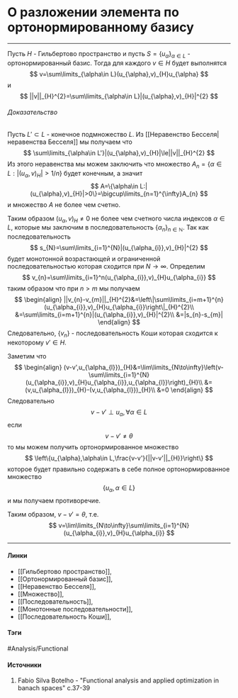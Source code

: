 # О разложении элемента по ортонормированному базису
***
Пусть $H$ - Гильбертово пространство и пусть $S=\{u_{\alpha}\}_{\alpha\in L}$ - ортонормированный базис. Тогда для каждого $v\in H$ будет выполнятся
$$
v=\sum\limits_{\alpha\in L}(u_{\alpha},v)_{H}u_{\alpha}
$$
и
$$
||v||_{H}^{2}=\sum\limits_{\alpha\in L}|(u_{\alpha},v)_{H}|^{2}
$$
###### Доказательство
Пусть $L'\subset L$ - конечное подмножество $L$. Из [[Неравенство Бесселя|неравенства Бесселя]] мы получаем что
$$
\sum\limits_{\alpha\in L'}|(u_{\alpha},v)_{H}|\le||v||_{H}^{2}
$$
Из этого неравенства мы можем заключить что множество $A_{n}=\{\alpha\in L:|(u_{\alpha},v)_{H}|>1/n\}$ будет конечным, а значит
$$
A=\{\alpha\in L:|(u_{\alpha},v)_{H}|>0\}=\bigcup\limits_{n=1}^{\infty}A_{n}
$$
и множество $A$ не более чем счетно.

Таким образом $(u_{\alpha},v)_{H}\ne0$ не более чем счетного числа индексов $\alpha\in L$, которые мы заключим в последовательность $\{\alpha_{n}\}_{n\in\mathbb{N}}$. Так как последовательность
$$
s_{N}=\sum\limits_{i=1}^{N}|(u_{\alpha_{i}},v)_{H}|^{2}
$$
будет монотонной возрастающей и ограниченной последовательностью которая сходится при $N\to\infty$. Определим
$$
v_{n}=\sum\limits_{i=1}^n(u_{\alpha_{i}},v)_{H}u_{\alpha_{i}}
$$
таким образом что при $n>m$ мы получаем
$$
\begin{align}
||v_{n}-v_{m}||_{H}^{2}&=\left\|\sum\limits_{i=m+1}^{n}(u_{\alpha_{i}},v)_{H}u_{\alpha_{i}}\right\|_{H}^{2}\\
&=\sum\limits_{i=m+1}^{n}|(u_{\alpha_{i}},v)_{H}|^{2}\\
&=|s_{n}-s_{m}|
\end{align}
$$
Следовательно, $\{v_{n}\}$ - последовательность Коши которая сходится к некоторому $v'\in H$.

Заметим что
$$
\begin{align}
(v-v',u_{\alpha_{l}})_{H}&=\lim\limits_{N\to\infty}\left(v-\sum\limits_{i=1}^{N}(u_{\alpha_{i}},v)_{H}u_{\alpha_{i}},u_{\alpha_{l}}\right)_{H}\\
&=(v,u_{\alpha_{l}})_{H}-(v,u_{\alpha_{l}})_{H}\\
&=0
\end{align}
$$
Следовательно
$$
v-v'\perp u_{\alpha},\forall\alpha\in L
$$
если
$$
v-v'\ne\theta
$$
то мы можем получить ортонормированное множество
$$
\left\{u_{\alpha},\alpha\in L,\frac{v-v'}{||v-v'||_{H}}\right\}
$$
которое будет правильно содержать в себе полное ортонормированное множество 
$$
\{u_{\alpha},\alpha\in L\}
$$
и мы получаем противоречие.

Таким образом, $v-v'=\theta$, т.е.
$$
v=\lim\limits_{N\to\infty}\sum\limits_{i=1}^{N}(u_{\alpha_{i}},v)_{H}u_{\alpha_{i}}
$$
***
#### Линки
- [[Гильбертово пространство]],
- [[Ортонормированный базис]],
- [[Неравенство Бесселя]],
- [[Множество]],
- [[Последовательность]],
- [[Монотонные последовательности]],
- [[Последовательность Коши]],
#### Тэги
 #Analysis/Functional 
#### Источники
1. Fabio Silva Botelho - "Functional analysis and applied optimization in banach spaces" c.37-39